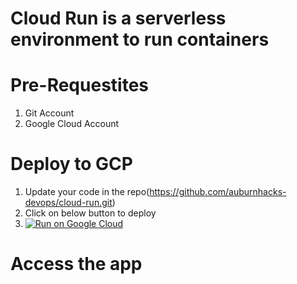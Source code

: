 # Cloud Run is a serverless environment to run containers

# Pre-Requestites
1. Git Account
2. Google Cloud Account

# Deploy to GCP
1. Update your code in the repo(https://github.com/auburnhacks-devops/cloud-run.git)
2. Click on below button to deploy
3. [![Run on Google Cloud](https://deploy.cloud.run/button.svg)](https://deploy.cloud.run)

# Access the app